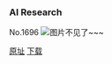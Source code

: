 ### AI Research
No.1696
![图片不见了~~~](https://imgs.xkcd.com/comics/ai_research.png)

[原址](https://xkcd.com//1696) [下载](https://imgs.xkcd.com/comics/ai_research.png)

